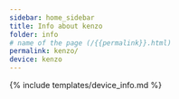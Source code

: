 ```yaml
---
sidebar: home_sidebar
title: Info about kenzo
folder: info
# name of the page (/{{permalink}}.html)
permalink: kenzo/
device: kenzo
---
```

{% include templates/device_info.md %}
